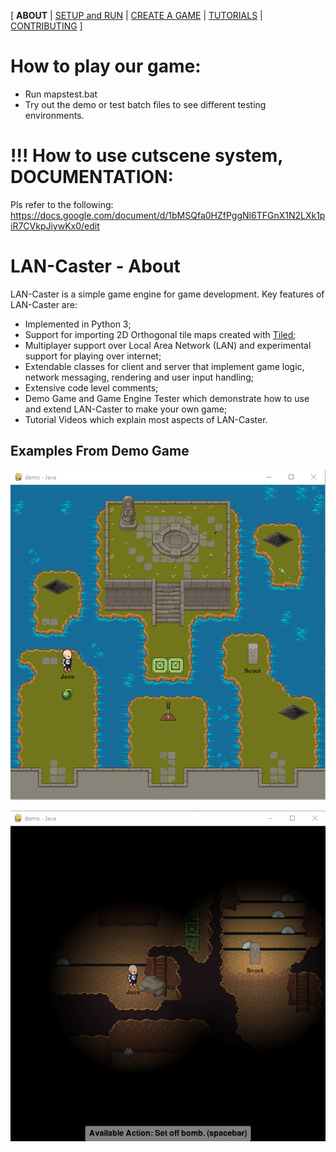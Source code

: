 [ **ABOUT** | [SETUP and RUN](SETUP.md) | [CREATE A GAME](CREATE.md) | [TUTORIALS](TUTORIALS.md) | [CONTRIBUTING](CONTRIBUTING.md) ]

# How to play our game:
* Run mapstest.bat
* Try out the demo or test batch files to see different testing environments.

# !!! How to use cutscene system, DOCUMENTATION:
Pls refer to the following:
https://docs.google.com/document/d/1bMSQfa0HZfPggNl6TFGnX1N2LXk1piR7CVkpJiywKx0/edit


# LAN-Caster - About

LAN-Caster is a simple game engine for game development. Key features of LAN-Caster are:

  * Implemented in Python 3;
  * Support for importing 2D Orthogonal tile maps created with [Tiled](http://mapeditor.org);
  * Multiplayer support over Local Area Network (LAN) and experimental support for playing over internet;
  * Extendable classes for client and server that implement game logic, network messaging, rendering and user input handling;
  * Extensive code level comments;
  * Demo Game and Game Engine Tester which demonstrate how to use and extend LAN-Caster to make your own game;
  * Tutorial Videos which explain most aspects of LAN-Caster.

## Examples From Demo Game

![Demo Game End Map](images/demo-end.png "Demo Game End Map")

![Demo Game Under Map](images/demo-under.png "Demo Game Under Map")
